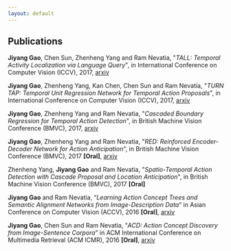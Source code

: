 ```yaml
---
layout: default
---
```


## Publications
**Jiyang Gao**, Chen Sun, Zhenheng Yang and Ram Nevatia, "_TALL: Temporal Activity Localization via Language Query_", in International Conference on Computer Vision (ICCV), 2017, [arxiv](https://arxiv.org/abs/1705.02101)

**Jiyang Gao**, Zhenheng Yang, Kan Chen, Chen Sun and Ram Nevatia, "_TURN TAP: Temporal Unit Regression Network for Temporal Action Proposals_", in International Conference on Computer Vision (ICCV), 2017, [arxiv](https://arxiv.org/abs/1703.06189)

**Jiyang Gao**, Zhenheng Yang and Ram Nevatia, "_Cascaded Boundary Regression for Temporal Action Detection_", in British Machine Vision Conference (BMVC), 2017, [arxiv](https://arxiv.org/abs/1705.01180) 

**Jiyang Gao**, Zhenheng Yang and Ram Nevatia, "_RED: Reinforced Encoder-Decoder Network for Action Anticipation_", in British Machine Vision Conference (BMVC), 2017 **[Oral]**, [arxiv](https://arxiv.org/abs/1707.04818)

Zhenheng Yang, **Jiyang Gao** and Ram Nevatia, "_Spatio-Temporal Action Detection with Cascade Proposal and Location Anticipation_", in British Machine Vision Conference (BMVC), 2017 **[Oral]**

**Jiyang Gao** and Ram Nevatia, “_Learning Action Concept Trees and Semantic Alignment Networks from Image-Description Data_” in Asian Conference on Computer Vision (ACCV), 2016 **[Oral]**, [arxiv](https://arxiv.org/abs/1609.02284)

**Jiyang Gao**, Chen Sun and Ram Nevatia, “_ACD: Action Concept Discovery from Image-Sentence Corpora_” in ACM International Conference on Multimedia Retrieval (ACM ICMR), 2016 **[Oral]**, [arxiv](https://arxiv.org/abs/1604.04784)

